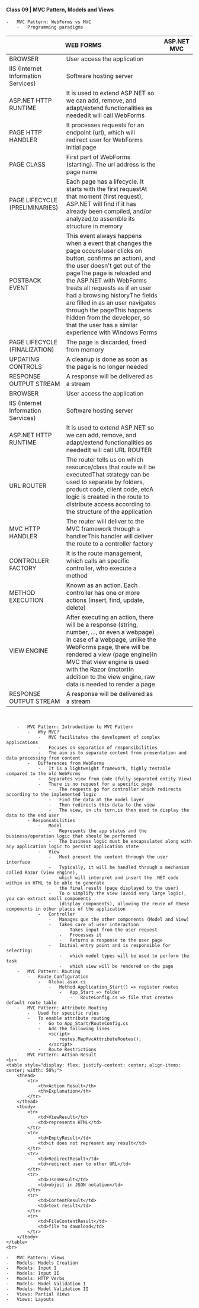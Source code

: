 #### Class 09 | MVC Pattern, Models and Views
    -   MVC Pattern: WebForms vs MVC
        -   Programming paradigms
<table>
    <thead>
        <tr> 
            <th scope="col" colspan="2">WEB FORMS</th>
            <th scope="col" colspan="2">ASP.NET MVC</th>
        </tr>
    </thead>
    <tbody rowspan="2">
        <tr colspan="10">
            <td>BROWSER</td>
            <td>User access the application</td>
        </tr>
        <tr>
            <td>IIS (Internet Information Services)</td>
            <td>Software hosting server</td>
        </tr>
        <tr>
            <td>ASP.NET HTTP RUNTIME</td>
            <td>It is used to extend ASP.NET so we can add, remove, and adapt/extend functionalities as needed<wbr>It will call WebForms</td>
        </tr>
        <tr>
            <td>PAGE HTTP HANDLER</td>
            <td>It processes requests for an endpoint (url), which will redirect user for WebForms initial page</td>
        </tr>
        <tr>
            <td>PAGE CLASS</td>
            <td>First part of WebForms (starting). The url address is the page name</td>
        </tr>
        <tr>
            <td>PAGE LIFECYCLE (PRELIMINARIES)</td>
            <td>Each page has a lifecycle. It starts with the first request<wbr>At that moment (first request), ASP.NET will find if it has already been compiled, and/or analyzed,<wbr>to assemble its structure in memory</td>
        </tr>
        <tr>
            <td>POSTBACK EVENT</td>
            <td>This event always happens when a event that changes the page occurs<wbr>(user clicks on button, confirms an action), and the user doesn't get out of the page<wbr>The page is reloaded and the ASP.NET with WebForms treats all requests as if an user had a browsing history<wbr>The fields are filled in as an user navigates through the page<wbr>This happens hidden from the developer, so that the user has a similar experience with Windows Forms</td>
        </tr>
        <tr>
            <td>PAGE LIFECYCLE (FINALIZATION)</td>
            <td>The page is discarded, freed from memory</td>
        </tr>
        <tr>
            <td>UPDATING CONTROLS</td>
            <td>A cleanup is done as soon as the page is no longer needed</td>
        </tr>
        <tr>
            <td>RESPONSE OUTPUT STREAM</td>
            <td>A response will be delivered as a stream</td>
        </tr>
        <tr colspan="9">
            <td>BROWSER</td>
            <td>User access the application</td>
        </tr>
        <tr>
            <td>IIS (Internet Information Services)</td>
            <td>Software hosting server</td>
        </tr>
        <tr>
            <td>ASP.NET HTTP RUNTIME</td>
            <td>It is used to extend ASP.NET so we can add, remove, and adapt/extend functionalities as needed<wbr>It will call URL ROUTER</td>
        </tr>
        <tr>
            <td>URL ROUTER</td>
            <td>The router tells us on which resource/class that route will be executed<wbr>That strategy can be used to separate by folders, product code, client code, etc<wbr>A logic is created in the route to distribute access according to the structure of the application</td>
        </tr>
        <tr>
            <td>MVC HTTP HANDLER</td>
            <td>The router will deliver to the MVC framework through a handler<wbr>This handler will deliver the route to a controller factory</td>
        </tr>
        <tr>
            <td>CONTROLLER FACTORY</td>
            <td>It is the route management, which calls an specific controller, who execute a method</td>
        </tr>
        <tr>
            <td>METHOD EXECUTION</td>
            <td>Known as an action. Each controller has one or more actions (insert, find, update, delete)</td>
        </tr>
        <tr>
            <td>VIEW ENGINE</td>
            <td>After executing an action, there will be a response (string, number, ..., or even a webpage)<wbr>In case of a webpage, unlike the WebForms page, there will be rendered a view (page engine)<wbr>In MVC that view engine is used with the Razor (motor)<wbr>In addition to the view engine, raw data is needed to render a page</td>
        </tr>
        <tr>
            <td>RESPONSE OUTPUT STREAM</td>
            <td>A response will be delivered as a stream</td>
        </tr>
    </tbody>
</table>
<br>

```
    -   MVC Pattern: Introduction to MVC Pattern
        -   Why MVC?
            -   MVC facilitates the development of complex applications
            -   Focuses on separation of responsibilities
            -   The aim is to separate content from presentation and data processing from content
        -   Differences from WebForms
            -   It is a lightweight framework, highly testable compared to the old WebForms
            -   Separates view from code (fully separated entity View)
            -   There is no request for a specific page 
                -   The requests go for controller which redirects according to the implemented logic
                -   Find the data at the model layer
                -   Then redirects this data to the view
                -   The view, in its turn,is then used to display the data to the end user
        - Responsabilities
            -   Model
                -   Represents the app status and the business/operation logic that should be performed
                -   The business logic must be encapsulated along with any application logic to persist application state
            -   View
                -   Must present the content through the user interface
                -   Typically, it will be handled through a mechanism called Razor (view engine),
                    which will interpret and insert the .NET code within an HTML to be able to generate 
                    the final result (page displayed to the user)
                -   To o simplify the view (avoid very large logic), you can extract small components
                    (display components), allowing the reuse of these components in other places of the application
            -   Controller
                -   Manages que the other components (Model and View)
                -   Takes care of user interaction
                    -   Takes input from the user request
                    -   Processes it
                    -   Returns a response to the user page
                -   Initial entry point and is responsible for selecting:
                    -   which model types will be used to perform the task
                    -   which view will be rendered on the page
    -   MVC Pattern: Routing
        -   Route Configuration
            -   Global.asax.cs
                -   Method Application_Start() => register routes
                    -   App_Start => folder
                        -   RouteConfig.cs => file that creates default route table
    -   MVC Pattern: Attribute Routing
        -   Used for specific rules
        -   To enable attribute routing
            -   Go to App_Start/RouteConfig.cs
            -   Add the following lines
                <script>
                    routes.MapMvcAttributeRoutes();
                </script>
            -   Route Restrictions
    -   MVC Pattern: Action Result
<br>
<table style="display: flex; justify-content: center; align-items: center; width: 50%;">
    <thead>
        <tr>
            <th>Action Result</th>
            <th>Explanation</th>
        </tr>
    </thead>
    <tbody>
        <tr>
            <td>ViewResult</td>
            <td>represents HTML</td>
        </tr>
        <tr>
            <td>EmptyResult</td>
            <td>it does not represent any result</td>
        </tr>
        <tr>
            <td>RedirectResult</td>
            <td>redirect user to other URL</td>
        </tr>
        <tr>
            <td>JsonResult</td>
            <td>object in JSON notation</td>
        </tr>
        <tr>
            <td>ContentResult</td>
            <td>text result</td>
        </tr>
        <tr>
            <td>FileContentResult</td>
            <td>file to download</td>
        </tr>
    </tbody>
</table>
<br>

```
    -   MVC Pattern: Views
    -   Models: Models Creation
    -   Models: Input I
    -   Models: Input II
    -   Models: HTTP Verbs
    -   Models: Model Validation I
    -   Models: Model Validation II
    -   Views: Partial Views
    -   Views: Layouts
